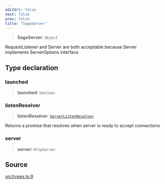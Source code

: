 ```yaml
---
editUrl: false
next: false
prev: false
title: "SageServer"
---
```


> **SageServer**: `Object`

RequestListener and Server are both acceptable because Server implements ServerOptions interface

## Type declaration

### launched

> **launched**: `boolean`

### listenResolver

> **listenResolver**: [`ServerListenResolver`](ServerListenResolver.md)

Returns a promise that resolves when server is ready to accept connections

### server

> **server**: `HttpServer`

## Source

[src/types.ts:9](https://github.com/eddienubes/sagetest/blob/1965370/src/types.ts#L9)
